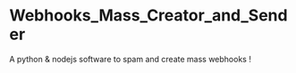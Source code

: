 # Webhooks_Mass_Creator_and_Sender
A python &amp; nodejs software to spam and create mass webhooks !
